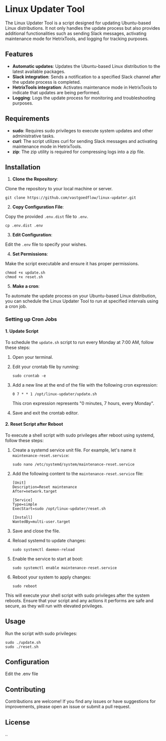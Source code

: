 # Linux Updater Tool

The Linux Updater Tool is a script designed for updating Ubuntu-based Linux distributions. It not only handles the update process but also provides additional functionalities such as sending Slack messages, activating maintenance mode for HetrixTools, and logging for tracking purposes.

## Features

- **Automatic updates**: Updates the Ubuntu-based Linux distribution to the latest available packages.
- **Slack integration**: Sends a notification to a specified Slack channel after the update process is completed.
- **HetrixTools integration**: Activates maintenance mode in HetrixTools to indicate that updates are being performed.
- **Logging**: Logs the update process for monitoring and troubleshooting purposes.

## Requirements

- **sudo**: Requires sudo privileges to execute system updates and other administrative tasks.
- **curl**: The script utilizes curl for sending Slack messages and activating maintenance mode in HetrixTools.
- **zip**: The zip utility is required for compressing logs into a zip file.

## Installation

1. **Clone the Repository**: 

Clone the repository to your local machine or server.

    git clone https://github.com/vastgoedflow/linux-updater.git

2. **Copy Configuration File**: 

Copy the provided `.env.dist` file to `.env`.

    cp .env.dist .env

3. **Edit Configuration**: 

Edit the `.env` file to specify your wishes.

4. **Set Permissions**: 

Make the script executable and ensure it has proper permissions.

    chmod +x update.sh
    chmod +x reset.sh


5. **Make a cron**:

To automate the update process on your Ubuntu-based Linux distribution, you can schedule the Linux Updater Tool to run at specified intervals using a cron job.

### Setting up Cron Jobs

#### 1. Update Script

To schedule the `update.sh` script to run every Monday at 7:00 AM, follow these steps:

1. Open your terminal.

2. Edit your crontab file by running:

   ```
   sudo crontab -e
   ```

3. Add a new line at the end of the file with the following cron expression:

   ```
   0 7 * * 1 /opt/linux-updater/update.sh
   ```

   This cron expression represents "0 minutes, 7 hours, every Monday".

4. Save and exit the crontab editor.

#### 2. Reset Script after Reboot

To execute a shell script with sudo privileges after reboot using systemd, follow these steps:

1. Create a systemd service unit file. For example, let's name it `maintenance-reset.service`:

   ```
   sudo nano /etc/systemd/system/maintenance-reset.service
   ```

2. Add the following content to the `maintenance-reset.service` file:

   ```
   [Unit]
   Description=Reset maintenance
   After=network.target

   [Service]
   Type=simple
   ExecStart=sudo /opt/linux-updater/reset.sh

   [Install]
   WantedBy=multi-user.target
   ```

3. Save and close the file.

4. Reload systemd to update changes:

   ```
   sudo systemctl daemon-reload
   ```

5. Enable the service to start at boot:

   ```
   sudo systemctl enable maintenance-reset.service
   ```

6. Reboot your system to apply changes:

   ```
   sudo reboot
   ```

This will execute your shell script with sudo privileges after the system reboots. Ensure that your script and any actions it performs are safe and secure, as they will run with elevated privileges.

## Usage

Run the script with sudo privileges:

    sudo ./update.sh
    sudo ./reset.sh

## Configuration
Edit the .env file 

##  Contributing
Contributions are welcome! If you find any issues or have suggestions for improvements, please open an issue or submit a pull request.

## License
..